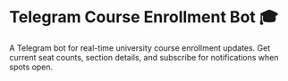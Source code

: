 # Telegram Course Enrollment Bot 🎓

A Telegram bot for real-time university course enrollment updates. Get current seat counts, section details, and subscribe for notifications when spots open.

